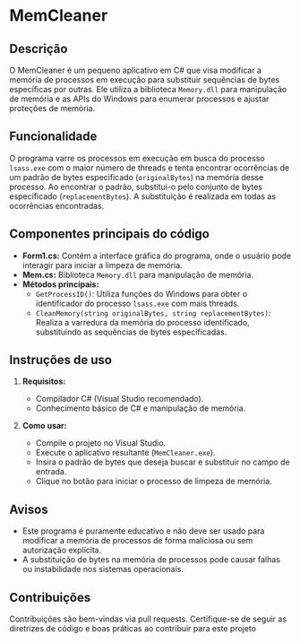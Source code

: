 # MemCleaner

## Descrição
O MemCleaner é um pequeno aplicativo em C# que visa modificar a memória de processos em execução para substituir sequências de bytes específicas por outras. Ele utiliza a biblioteca `Memory.dll` para manipulação de memória e as APIs do Windows para enumerar processos e ajustar proteções de memória.

## Funcionalidade
O programa varre os processos em execução em busca do processo `lsass.exe` com o maior número de threads e tenta encontrar ocorrências de um padrão de bytes especificado (`originalBytes`) na memória desse processo. Ao encontrar o padrão, substitui-o pelo conjunto de bytes especificado (`replacementBytes`). A substituição é realizada em todas as ocorrências encontradas.

## Componentes principais do código
- **Form1.cs:** Contém a interface gráfica do programa, onde o usuário pode interagir para iniciar a limpeza de memória.
- **Mem.cs:** Biblioteca `Memory.dll` para manipulação de memória.
- **Métodos principais:**
  - `GetProcessID()`: Utiliza funções do Windows para obter o identificador do processo `lsass.exe` com mais threads.
  - `CleanMemory(string originalBytes, string replacementBytes)`: Realiza a varredura da memória do processo identificado, substituindo as sequências de bytes especificadas.

## Instruções de uso
1. **Requisitos:**
   - Compilador C# (Visual Studio recomendado).
   - Conhecimento básico de C# e manipulação de memória.

2. **Como usar:**
   - Compile o projeto no Visual Studio.
   - Execute o aplicativo resultante (`MemCleaner.exe`).
   - Insira o padrão de bytes que deseja buscar e substituir no campo de entrada.
   - Clique no botão para iniciar o processo de limpeza de memória.

## Avisos
- Este programa é puramente educativo e não deve ser usado para modificar a memória de processos de forma maliciosa ou sem autorização explícita.
- A substituição de bytes na memória de processos pode causar falhas ou instabilidade nos sistemas operacionais.

## Contribuições
Contribuições são bem-vindas via pull requests. Certifique-se de seguir as diretrizes de código e boas práticas ao contribuir para este projeto
